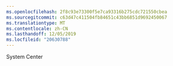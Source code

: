 ```yaml
---
ms.openlocfilehash: 2f8c93e73300f5e7ca93316b275cdc721550cbea
ms.sourcegitcommit: c63d47c411504fb84651c43bb6851d9692450067
ms.translationtype: MT
ms.contentlocale: zh-CN
ms.lasthandoff: 12/05/2019
ms.locfileid: "20630788"
---
```

<Token xmlns:xlink="http://www.w3.org/1999/xlink">System Center</Token>